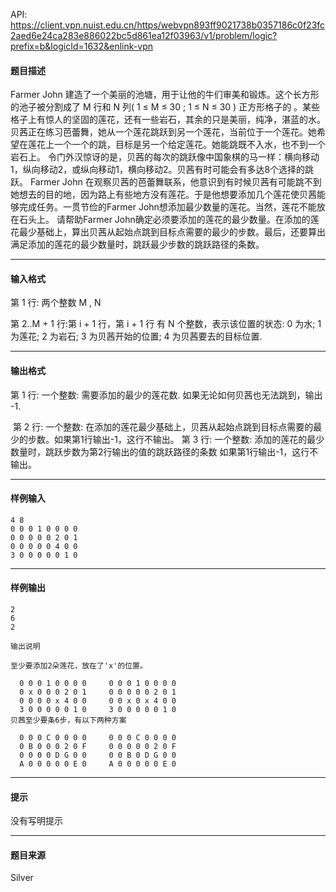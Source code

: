 API: https://client.vpn.nuist.edu.cn/https/webvpn893ff9021738b0357186c0f23fc2aed6e24ca283e886022bc5d861ea12f03963/v1/problem/logic?prefix=b&logicId=1632&enlink-vpn

#### 题目描述

Farmer John 建造了一个美丽的池塘，用于让他的牛们审美和锻炼。这个长方形的池子被分割成了 M 行和 N 列( 1 ≤ M ≤ 30 ; 1 ≤ N ≤ 30 ) 正方形格子的 。某些格子上有惊人的坚固的莲花，还有一些岩石，其余的只是美丽，纯净，湛蓝的水。 贝茜正在练习芭蕾舞，她从一个莲花跳跃到另一个莲花，当前位于一个莲花。她希望在莲花上一个一个的跳，目标是另一个给定莲花。她能跳既不入水，也不到一个岩石上。 令门外汉惊讶的是，贝茜的每次的跳跃像中国象棋的马一样：横向移动1，纵向移动2，或纵向移动1，横向移动2。贝茜有时可能会有多达8个选择的跳跃。 Farmer John 在观察贝茜的芭蕾舞联系，他意识到有时候贝茜有可能跳不到她想去的目的地，因为路上有些地方没有莲花。于是他想要添加几个莲花使贝茜能够完成任务。一贯节俭的Farmer John想添加最少数量的莲花。当然，莲花不能放在石头上。 请帮助Farmer John确定必须要添加的莲花的最少数量。在添加的莲花最少基础上，算出贝茜从起始点跳到目标点需要的最少的步数。最后，还要算出满足添加的莲花的最少数量时，跳跃最少步数的跳跃路径的条数。

---

#### 输入格式

第 1 行: 两个整数 M , N

第 2..M + 1 行:第 i + 1 行，第 i + 1 行 有 N 个整数，表示该位置的状态: 0 为水; 1 为莲花; 2 为岩石; 3 为贝茜开始的位置; 4 为贝茜要去的目标位置.

---

#### 输出格式

第 1 行: 一个整数: 需要添加的最少的莲花数. 如果无论如何贝茜也无法跳到，输出 -1.

 第 2 行: 一个整数: 在添加的莲花最少基础上，贝茜从起始点跳到目标点需要的最少的步数。如果第1行输出-1，这行不输出。 第 3 行: 一个整数: 添加的莲花的最少数量时，跳跃步数为第2行输出的值的跳跃路径的条数 如果第1行输出-1，这行不输出。

---

#### 样例输入
```
4 8
0 0 0 1 0 0 0 0
0 0 0 0 0 2 0 1
0 0 0 0 0 4 0 0
3 0 0 0 0 0 1 0

```

---

#### 样例输出
```
2
6
2

输出说明 

至少要添加2朵莲花，放在了'x'的位置。 

  0 0 0 1 0 0 0 0     0 0 0 1 0 0 0 0
  0 x 0 0 0 2 0 1     0 0 0 0 0 2 0 1
  0 0 0 0 x 4 0 0     0 0 x 0 x 4 0 0
  3 0 0 0 0 0 1 0     3 0 0 0 0 0 1 0
贝茜至少要条6步，有以下两种方案 

  0 0 0 C 0 0 0 0     0 0 0 C 0 0 0 0
  0 B 0 0 0 2 0 F     0 0 0 0 0 2 0 F
  0 0 0 0 D G 0 0     0 0 B 0 D G 0 0
  A 0 0 0 0 0 E 0     A 0 0 0 0 0 E 0

```

---

#### 提示

没有写明提示

---

#### 题目来源

Silver